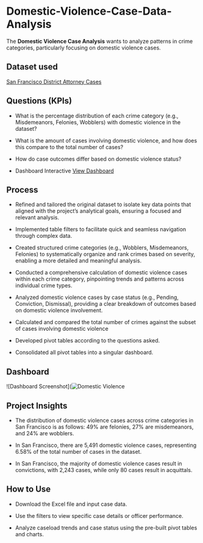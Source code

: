# Domestic-Violence-Case-Data-Analysis
The **Domestic Violence Case Analysis** wants to analyze patterns in crime categories, particularly focusing on domestic violence cases.

## Dataset used

<a href="https://github.com/AndreaAnalytics/Domestic-Violence-Case-Data-Analysis/blob/main/District_Attorney_Cases_Prosecuted.csv">San Francisco District Attorney Cases<a/>


## Questions (KPIs)

- What is the percentage distribution of each crime category (e.g., Misdemeanors, Felonies, Wobblers) with domestic violence in the dataset?

- What is the amount of cases involving domestic violence, and how does this compare to the total number of cases?

- How do case outcomes differ based on domestic violence status?

- Dashboard Interactive <a href="District_Attorney_Cases_Prosecuted.csv">View Dashboard</a>

## Process

- Refined and tailored the original dataset to isolate key data points that aligned with the project’s analytical goals, ensuring a focused and relevant analysis.

- Implemented table filters to facilitate quick and seamless navigation through complex data.

- Created structured crime categories (e.g., Wobblers, Misdemeanors, Felonies) to systematically organize and rank crimes based on severity, enabling a more detailed and meaningful analysis.
  
- Conducted a comprehensive calculation of domestic violence cases within each crime category, pinpointing trends and patterns across individual crime types.
  
- Analyzed domestic violence cases by case status (e.g., Pending, Conviction, Dismissal), providing a clear breakdown of outcomes based on domestic violence involvement.
  
- Calculated and compared the total number of crimes against the subset of cases involving domestic violence

- Developed pivot tables according to the questions asked.

- Consolidated all pivot tables into a singular dashboard.


 ## Dashboard

 ![Dashboard Screenshot](![Domestic Violence](https://github.com/user-attachments/assets/21f4379d-6593-4cc4-bbc1-94dbdc942a9c)



## Project Insights
- The distribution of domestic violence cases across crime categories in San Francisco is as follows: 49% are felonies, 27% are misdemeanors, and 24% are wobblers.

- In San Francisco, there are 5,491 domestic violence cases, representing 6.58% of the total number of cases in the dataset.

- In San Francisco, the majority of domestic violence cases result in convictions, with 2,243 cases, while only 80 cases result in acquittals.


## How to Use
- Download the Excel file and input case data.

- Use the filters to view specific case details or officer performance.

- Analyze caseload trends and case status using the pre-built pivot tables and charts.
